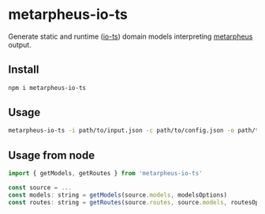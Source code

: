 # metarpheus-io-ts

Generate static and runtime ([io-ts](https://github.com/gcanti/io-ts)) domain models interpreting [metarpheus](https://github.com/buildo/metarpheus) output.

## Install

```sh
npm i metarpheus-io-ts
```

## Usage

```sh
metarpheus-io-ts -i path/to/input.json -c path/to/config.json -o path/to/output.ts
```

## Usage from node

```js
import { getModels, getRoutes } from 'metarpheus-io-ts'

const source = ...
const models: string = getModels(source.models, modelsOptions)
const routes: string = getRoutes(source.routes, source.models, routesOptions)
```
